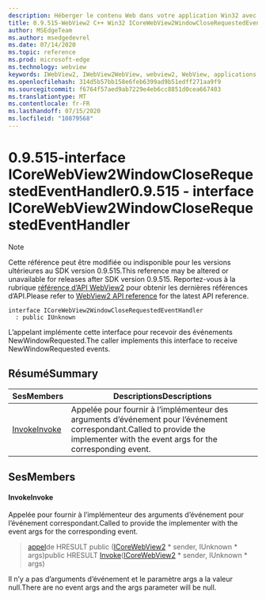 ```yaml
---
description: Héberger le contenu Web dans votre application Win32 avec le contrôle Microsoft Edge WebView2
title: 0.9.515-WebView2 C++ Win32 ICoreWebView2WindowCloseRequestedEventHandler
author: MSEdgeTeam
ms.author: msedgedevrel
ms.date: 07/14/2020
ms.topic: reference
ms.prod: microsoft-edge
ms.technology: webview
keywords: IWebView2, IWebView2WebView, webview2, WebView, applications Win32, Win32, Edge, ICoreWebView2, ICoreWebView2Controller, contrôle de navigateur, html Edge
ms.openlocfilehash: 314d5b57bb158e6feb6399ad9b51edff271aa9f9
ms.sourcegitcommit: f6764f57aed9ab7229e4eb6cc8851d0cea667403
ms.translationtype: MT
ms.contentlocale: fr-FR
ms.lasthandoff: 07/15/2020
ms.locfileid: "10879568"
---
```

# <span data-ttu-id="571fb-104">0.9.515-interface ICoreWebView2WindowCloseRequestedEventHandler</span><span class="sxs-lookup"><span data-stu-id="571fb-104">0.9.515 - interface ICoreWebView2WindowCloseRequestedEventHandler</span></span> 

> [!NOTE]
> <span data-ttu-id="571fb-105">Cette référence peut être modifiée ou indisponible pour les versions ultérieures au SDK version 0.9.515.</span><span class="sxs-lookup"><span data-stu-id="571fb-105">This reference may be altered or unavailable for releases after SDK version 0.9.515.</span></span> <span data-ttu-id="571fb-106">Reportez-vous à la rubrique [référence d’API WebView2](../../../webview2-api-reference.md) pour obtenir les dernières références d’API.</span><span class="sxs-lookup"><span data-stu-id="571fb-106">Please refer to [WebView2 API reference](../../../webview2-api-reference.md) for the latest API reference.</span></span>

```
interface ICoreWebView2WindowCloseRequestedEventHandler
  : public IUnknown
```

<span data-ttu-id="571fb-107">L’appelant implémente cette interface pour recevoir des événements NewWindowRequested.</span><span class="sxs-lookup"><span data-stu-id="571fb-107">The caller implements this interface to receive NewWindowRequested events.</span></span>

## <span data-ttu-id="571fb-108">Résumé</span><span class="sxs-lookup"><span data-stu-id="571fb-108">Summary</span></span>

 <span data-ttu-id="571fb-109">Ses</span><span class="sxs-lookup"><span data-stu-id="571fb-109">Members</span></span>                        | <span data-ttu-id="571fb-110">Descriptions</span><span class="sxs-lookup"><span data-stu-id="571fb-110">Descriptions</span></span>
--------------------------------|---------------------------------------------
[<span data-ttu-id="571fb-111">Invoke</span><span class="sxs-lookup"><span data-stu-id="571fb-111">Invoke</span></span>](#invoke) | <span data-ttu-id="571fb-112">Appelée pour fournir à l’implémenteur des arguments d’événement pour l’événement correspondant.</span><span class="sxs-lookup"><span data-stu-id="571fb-112">Called to provide the implementer with the event args for the corresponding event.</span></span>

## <span data-ttu-id="571fb-113">Ses</span><span class="sxs-lookup"><span data-stu-id="571fb-113">Members</span></span>

#### <span data-ttu-id="571fb-114">Invoke</span><span class="sxs-lookup"><span data-stu-id="571fb-114">Invoke</span></span> 

<span data-ttu-id="571fb-115">Appelée pour fournir à l’implémenteur des arguments d’événement pour l’événement correspondant.</span><span class="sxs-lookup"><span data-stu-id="571fb-115">Called to provide the implementer with the event args for the corresponding event.</span></span>

> <span data-ttu-id="571fb-116">[appel](#invoke)de HRESULT public ([ICoreWebView2](icorewebview2.md) \* sender, IUnknown \* args)</span><span class="sxs-lookup"><span data-stu-id="571fb-116">public HRESULT [Invoke](#invoke)([ICoreWebView2](icorewebview2.md) \* sender, IUnknown \* args)</span></span>

<span data-ttu-id="571fb-117">Il n’y a pas d’arguments d’événement et le paramètre args a la valeur null.</span><span class="sxs-lookup"><span data-stu-id="571fb-117">There are no event args and the args parameter will be null.</span></span>

